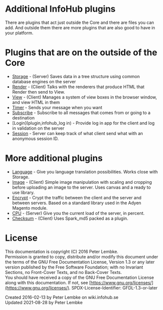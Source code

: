 # Additional InfoHub plugins
There are plugins that act just outside the Core and there are files you can add. And outside them there are more plugins that are also good to have in your platform.  

# Plugins that are on the outside of the Core
- [Storage](plugin,infohub_storage) - (Server) Saves data in a tree structure using common database engines on the server
- [Render](plugin,infohub_render) - (Client) Talks with the renderers that produce HTML that Render then send to View.
- [View](plugin,infohub_view) - (Client) Manages a system of view boxes in the browser window, and view HTML in them
- [Timer](plugin,infohub_timer) - Sends your message when you want
- [Subscribe](plugin,infohub_subscribe) - Subscribe to all messages that comes from or going to a destination
- [Login](plugin,infohub_log in) - Provide log in app for the client and log in validation on the server
- [Session](plugin,infohub_session) - Server can keep track of what client send what with an anonymous session ID.

# More additional plugins
- [Language](plugin,infohub_language) - Give you language translation possibilities. Works close with Storage.
- [Image](plugin,infohub_image) - (Client) Simple image manipulation with scaling and cropping before uploading an image to the server. Uses canvas and a ready to use library.
- [Encrypt](plugin,infohub_encrypt) - Crypt the traffic between the client and the server and between servers. Based on a standard library used in the Adyen Magento module.
- [CPU](plugin,infohub_cpu) - (Server) Give you the current load of the server, in percent.
- [Checksum](plugin,infohub_checksum) - (Client) Uses Spark_md5 packed as a plugin.

# License
This documentation is copyright (C) 2016 Peter Lembke.  
Permission is granted to copy, distribute and/or modify this document under the terms of the GNU Free Documentation License, Version 1.3 or any later version published by the Free Software Foundation; with no Invariant Sections, no Front-Cover Texts, and no Back-Cover Texts.  
You should have received a copy of the GNU Free Documentation License along with this documentation. If not, see [https://www.gnu.org/licenses/](https://www.gnu.org/licenses/).  SPDX-License-Identifier: GFDL-1.3-or-later  

Created 2016-02-13 by Peter Lembke on wiki.infohub.se  
Updated 2021-08-28 by Peter Lembke  
